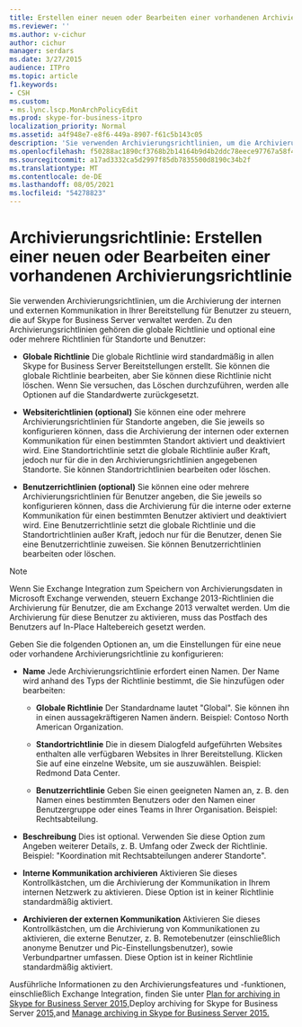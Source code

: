 ```yaml
---
title: Erstellen einer neuen oder Bearbeiten einer vorhandenen Archivierungsrichtlinie
ms.reviewer: ''
ms.author: v-cichur
author: cichur
manager: serdars
ms.date: 3/27/2015
audience: ITPro
ms.topic: article
f1.keywords:
- CSH
ms.custom:
- ms.lync.lscp.MonArchPolicyEdit
ms.prod: skype-for-business-itpro
localization_priority: Normal
ms.assetid: a4f948e7-e8f6-449a-8907-f61c5b143c05
description: 'Sie verwenden Archivierungsrichtlinien, um die Archivierung der internen und externen Kommunikation in Ihrer Bereitstellung für Benutzer zu steuern, die auf Skype for Business Server verwaltet werden. Zu den Archivierungsrichtlinien gehören die globale Richtlinie und optional eine oder mehrere Richtlinien für Standorte und Benutzer:'
ms.openlocfilehash: f50288ac1890cf3768b2b14164b9d4b2ddc78eece97767a58f41a2b072c48724
ms.sourcegitcommit: a17ad3332ca5d2997f85db7835500d8190c34b2f
ms.translationtype: MT
ms.contentlocale: de-DE
ms.lasthandoff: 08/05/2021
ms.locfileid: "54278823"
---
```

# <a name="archiving-policy-create-new-or-edit-existing"></a>Archivierungsrichtlinie: Erstellen einer neuen oder Bearbeiten einer vorhandenen Archivierungsrichtlinie
 
Sie verwenden Archivierungsrichtlinien, um die Archivierung der internen und externen Kommunikation in Ihrer Bereitstellung für Benutzer zu steuern, die auf Skype for Business Server verwaltet werden. Zu den Archivierungsrichtlinien gehören die globale Richtlinie und optional eine oder mehrere Richtlinien für Standorte und Benutzer:
  
- **Globale Richtlinie** Die globale Richtlinie wird standardmäßig in allen Skype for Business Server Bereitstellungen erstellt. Sie können die globale Richtlinie bearbeiten, aber Sie können diese Richtlinie nicht löschen. Wenn Sie versuchen, das Löschen durchzuführen, werden alle Optionen auf die Standardwerte zurückgesetzt.
    
- **Websiterichtlinien (optional)** Sie können eine oder mehrere Archivierungsrichtlinien für Standorte angeben, die Sie jeweils so konfigurieren können, dass die Archivierung der internen oder externen Kommunikation für einen bestimmten Standort aktiviert und deaktiviert wird. Eine Standortrichtlinie setzt die globale Richtlinie außer Kraft, jedoch nur für die in den Archivierungsrichtlinien angegebenen Standorte. Sie können Standortrichtlinien bearbeiten oder löschen.
    
- **Benutzerrichtlinien (optional)** Sie können eine oder mehrere Archivierungsrichtlinien für Benutzer angeben, die Sie jeweils so konfigurieren können, dass die Archivierung für die interne oder externe Kommunikation für einen bestimmten Benutzer aktiviert und deaktiviert wird. Eine Benutzerrichtlinie setzt die globale Richtlinie und die Standortrichtlinien außer Kraft, jedoch nur für die Benutzer, denen Sie eine Benutzerrichtlinie zuweisen. Sie können Benutzerrichtlinien bearbeiten oder löschen.
    
> [!NOTE]
> Wenn Sie Exchange Integration zum Speichern von Archivierungsdaten in Microsoft Exchange verwenden, steuern Exchange 2013-Richtlinien die Archivierung für Benutzer, die am Exchange 2013 verwaltet werden. Um die Archivierung für diese Benutzer zu aktivieren, muss das Postfach des Benutzers auf In-Place Haltebereich gesetzt werden. 
  
Geben Sie die folgenden Optionen an, um die Einstellungen für eine neue oder vorhandene Archivierungsrichtlinie zu konfigurieren:
- **Name** Jede Archivierungsrichtlinie erfordert einen Namen. Der Name wird anhand des Typs der Richtlinie bestimmt, die Sie hinzufügen oder bearbeiten:
    
  - **Globale Richtlinie** Der Standardname lautet "Global". Sie können ihn in einen aussagekräftigeren Namen ändern. Beispiel: Contoso North American Organization.
    
  - **Standortrichtlinie** Die in diesem Dialogfeld aufgeführten Websites enthalten alle verfügbaren Websites in Ihrer Bereitstellung. Klicken Sie auf eine einzelne Website, um sie auszuwählen. Beispiel: Redmond Data Center.
    
  - **Benutzerrichtlinie** Geben Sie einen geeigneten Namen an, z. B. den Namen eines bestimmten Benutzers oder den Namen einer Benutzergruppe oder eines Teams in Ihrer Organisation. Beispiel: Rechtsabteilung.
    
- **Beschreibung** Dies ist optional. Verwenden Sie diese Option zum Angeben weiterer Details, z. B. Umfang oder Zweck der Richtlinie. Beispiel: "Koordination mit Rechtsabteilungen anderer Standorte".
    
- **Interne Kommunikation archivieren** Aktivieren Sie dieses Kontrollkästchen, um die Archivierung der Kommunikation in Ihrem internen Netzwerk zu aktivieren. Diese Option ist in keiner Richtlinie standardmäßig aktiviert.
    
- **Archivieren der externen Kommunikation** Aktivieren Sie dieses Kontrollkästchen, um die Archivierung von Kommunikationen zu aktivieren, die externe Benutzer, z. B. Remotebenutzer (einschließlich anonyme Benutzer und Pic-Einstellungsbenutzer), sowie Verbundpartner umfassen. Diese Option ist in keiner Richtlinie standardmäßig aktiviert.
    
Ausführliche Informationen zu den Archivierungsfeatures und -funktionen, einschließlich Exchange Integration, finden Sie unter [Plan for archiving in Skype for Business Server 2015,](../../plan-your-deployment/archiving/archiving.md)Deploy archiving for Skype for Business Server [2015,](../../deploy/deploy-archiving/deploy-archiving.md)and [Manage archiving in Skype for Business Server 2015.](../../manage/archiving/archiving.md)

